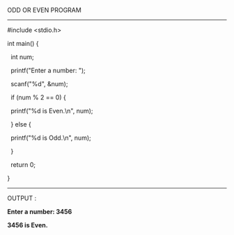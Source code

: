 ODD OR EVEN PROGRAM 

-------------------------------------------------

\#include <stdio.h>

int main() {

    int num;

    printf("Enter a number: ");

    scanf("%d", \&num);

    if (num % 2 == 0) {

        printf("%d is Even.\\n", num);

    } else {

        printf("%d is Odd.\\n", num);

    }

    return 0;

}

---------------------------------------------------

OUTPUT :

**Enter a number: 3456**

**3456 is Even.**


